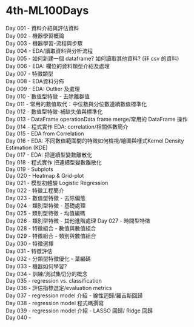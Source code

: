 # 4th-ML100Days

Day 001 - 資料介紹與評估資料  
Day 002 - 機器學習概論  
Day 003 - 機器學習-流程與步驟  
Day 004 - EDA/讀取資料與分析流程  
Day 005 - 如何新建一個 dataframe? 如何讀取其他資料? (非 csv 的資料)  
Day 006 - EDA: 欄位的資料類型介紹及處理  
Day 007 - 特徵類型  
Day 008 - EDA資料分佈  
Day 009 - EDA: Outlier 及處理  
Day 010 - 數值型特徵 - 去除離群值  
Day 011 - 常用的數值取代：中位數與分位數連續數值標準化  
Day 012 - 數值型特徵-補缺失值與標準化  
Day 013 - DataFrame operationData frame merge/常用的 DataFrame 操作  
Day 014 - 程式實作 EDA: correlation/相關係數簡介  
Day 015 - EDA from Correlation  
Day 016 - EDA: 不同數值範圍間的特徵如何檢視/繪圖與樣式Kernel Density Estimation (KDE)  
Day 017 - EDA: 把連續型變數離散化  
Day 018 - 程式實作 把連續型變數離散化  
Day 019 - Subplots  
Day 020 - Heatmap & Grid-plot  
Day 021 - 模型初體驗 Logistic Regression  
Day 022 - 特徵工程簡介  
Day 023 - 數值型特徵 - 去除偏態  
Day 024 - 類別型特徵 - 基礎處理  
Day 025 - 類別型特徵 - 均值編碼  
Day 026 - 類別型特徵 - 其他進階處理
Day 027 - 時間型特徵  
Day 028 - 特徵組合 - 數值與數值組合  
Day 029 - 特徵組合 - 類別與數值組合  
Day 030 - 特徵選擇  
Day 031 - 特徵評估  
Day 032 - 分類型特徵優化 - 葉編碼  
Day 033 - 機器如何學習?  
Day 034 - 訓練/測試集切分的概念  
Day 035 - regression vs. classification  
Day 036 - 評估指標選定/evaluation metrics  
Day 037 - regression model 介紹 - 線性迴歸/羅吉斯回歸  
Day 038 - regression model 程式碼撰寫  
Day 039 - regression model 介紹 - LASSO 回歸/ Ridge 回歸  
Day 040 -  
